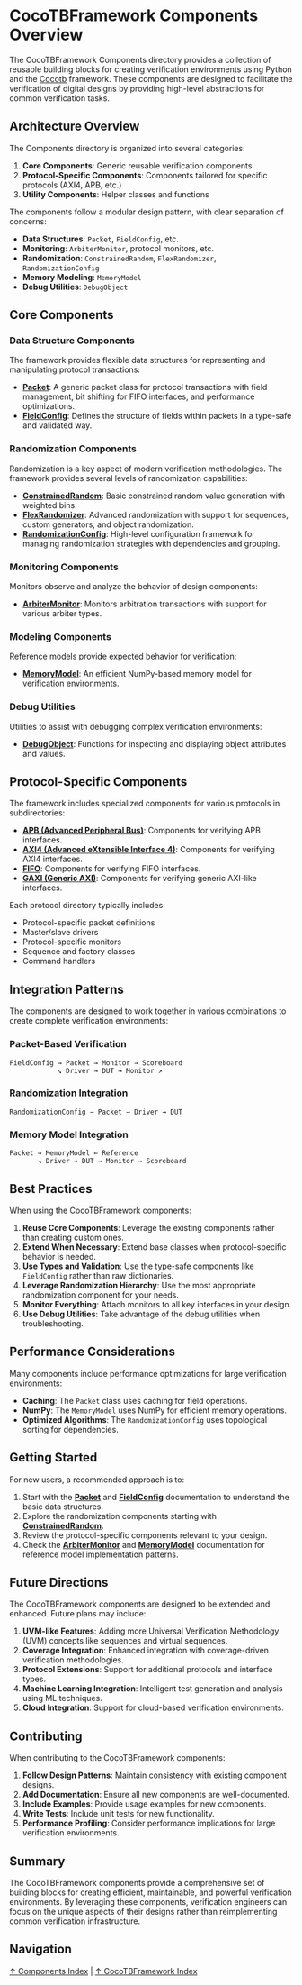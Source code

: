 # CocoTBFramework Components Overview

The CocoTBFramework Components directory provides a collection of reusable building blocks for creating verification environments using Python and the [Cocotb](https://www.cocotb.org/) framework. These components are designed to facilitate the verification of digital designs by providing high-level abstractions for common verification tasks.

## Architecture Overview

The Components directory is organized into several categories:

1. **Core Components**: Generic reusable verification components
2. **Protocol-Specific Components**: Components tailored for specific protocols (AXI4, APB, etc.)
3. **Utility Components**: Helper classes and functions

The components follow a modular design pattern, with clear separation of concerns:

- **Data Structures**: `Packet`, `FieldConfig`, etc.
- **Monitoring**: `ArbiterMonitor`, protocol monitors, etc.
- **Randomization**: `ConstrainedRandom`, `FlexRandomizer`, `RandomizationConfig`
- **Memory Modeling**: `MemoryModel`
- **Debug Utilities**: `DebugObject`

## Core Components

### Data Structure Components

The framework provides flexible data structures for representing and manipulating protocol transactions:

- [**Packet**](packet.md): A generic packet class for protocol transactions with field management, bit shifting for FIFO interfaces, and performance optimizations.
- [**FieldConfig**](field_config.md): Defines the structure of fields within packets in a type-safe and validated way.

### Randomization Components

Randomization is a key aspect of modern verification methodologies. The framework provides several levels of randomization capabilities:

- [**ConstrainedRandom**](constrained_random.md): Basic constrained random value generation with weighted bins.
- [**FlexRandomizer**](flex_randomizer.md): Advanced randomization with support for sequences, custom generators, and object randomization.
- [**RandomizationConfig**](randomization_config.md): High-level configuration framework for managing randomization strategies with dependencies and grouping.

### Monitoring Components

Monitors observe and analyze the behavior of design components:

- [**ArbiterMonitor**](arbiter_monitor.md): Monitors arbitration transactions with support for various arbiter types.

### Modeling Components

Reference models provide expected behavior for verification:

- [**MemoryModel**](memory_model.md): An efficient NumPy-based memory model for verification environments.

### Debug Utilities

Utilities to assist with debugging complex verification environments:

- [**DebugObject**](debug_object.md): Functions for inspecting and displaying object attributes and values.

## Protocol-Specific Components

The framework includes specialized components for various protocols in subdirectories:

- [**APB (Advanced Peripheral Bus)**](apb/overview.md): Components for verifying APB interfaces.
- [**AXI4 (Advanced eXtensible Interface 4)**](axi4/overview.md): Components for verifying AXI4 interfaces.
- [**FIFO**](fifo/overview.md): Components for verifying FIFO interfaces.
- [**GAXI (Generic AXI)**](gaxi/overview.md): Components for verifying generic AXI-like interfaces.

Each protocol directory typically includes:

- Protocol-specific packet definitions
- Master/slave drivers
- Protocol-specific monitors
- Sequence and factory classes
- Command handlers

## Integration Patterns

The components are designed to work together in various combinations to create complete verification environments:

### Packet-Based Verification

```
FieldConfig → Packet → Monitor → Scoreboard
            ↘ Driver → DUT → Monitor ↗
```

### Randomization Integration

```
RandomizationConfig → Packet → Driver → DUT
```

### Memory Model Integration

```
Packet → MemoryModel ← Reference
       ↘ Driver → DUT → Monitor → Scoreboard
```

## Best Practices

When using the CocoTBFramework components:

1. **Reuse Core Components**: Leverage the existing components rather than creating custom ones.
2. **Extend When Necessary**: Extend base classes when protocol-specific behavior is needed.
3. **Use Types and Validation**: Use the type-safe components like `FieldConfig` rather than raw dictionaries.
4. **Leverage Randomization Hierarchy**: Use the most appropriate randomization component for your needs.
5. **Monitor Everything**: Attach monitors to all key interfaces in your design.
6. **Use Debug Utilities**: Take advantage of the debug utilities when troubleshooting.

## Performance Considerations

Many components include performance optimizations for large verification environments:

- **Caching**: The `Packet` class uses caching for field operations.
- **NumPy**: The `MemoryModel` uses NumPy for efficient memory operations.
- **Optimized Algorithms**: The `RandomizationConfig` uses topological sorting for dependencies.

## Getting Started

For new users, a recommended approach is to:

1. Start with the [**Packet**](packet.md) and [**FieldConfig**](field_config.md) documentation to understand the basic data structures.
2. Explore the randomization components starting with [**ConstrainedRandom**](constrained_random.md).
3. Review the protocol-specific components relevant to your design.
4. Check the [**ArbiterMonitor**](arbiter_monitor.md) and [**MemoryModel**](memory_model.md) documentation for reference model implementation patterns.

## Future Directions

The CocoTBFramework components are designed to be extended and enhanced. Future plans may include:

1. **UVM-like Features**: Adding more Universal Verification Methodology (UVM) concepts like sequences and virtual sequences.
2. **Coverage Integration**: Enhanced integration with coverage-driven verification methodologies.
3. **Protocol Extensions**: Support for additional protocols and interface types.
4. **Machine Learning Integration**: Intelligent test generation and analysis using ML techniques.
5. **Cloud Integration**: Support for cloud-based verification environments.

## Contributing

When contributing to the CocoTBFramework components:

1. **Follow Design Patterns**: Maintain consistency with existing component designs.
2. **Add Documentation**: Ensure all new components are well-documented.
3. **Include Examples**: Provide usage examples for new components.
4. **Write Tests**: Include unit tests for new functionality.
5. **Performance Profiling**: Consider performance implications for large verification environments.

## Summary

The CocoTBFramework components provide a comprehensive set of building blocks for creating efficient, maintainable, and powerful verification environments. By leveraging these components, verification engineers can focus on the unique aspects of their designs rather than reimplementing common verification infrastructure.

## Navigation

[↑ Components Index](index.md) | [↑ CocoTBFramework Index](../index.md)